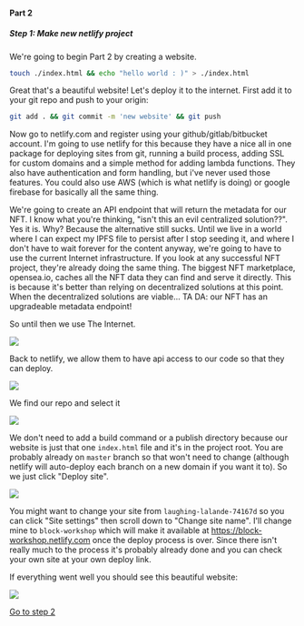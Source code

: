 
#### Part 2

##### Step 1: Make new netlify project

We're going to begin Part 2 by creating a website.

```bash
touch ./index.html && echo "hello world : )" > ./index.html
```

Great that's a beautiful website! Let's deploy it to the internet. First add it to your git repo and push to your origin:

```bash
git add . && git commit -m 'new website' && git push
```

Now go to netlify.com and register using your github/gitlab/bitbucket account. I'm going to use netlify for this because they have a nice all in one package for deploying sites from git, running a build process, adding SSL for custom domains and a simple method for adding lambda functions. They also have authentication and form handling, but i've never used those features. You could also use AWS (which is what netlify is doing) or google firebase for basically all the same thing.

We're going to create an API endpoint that will return the metadata for our NFT. I know what you're thinking, "isn't this an evil centralized solution??". Yes it is. Why? Because the alternative still sucks. Until we live in a world where I can expect my IPFS file to persist after I stop seeding it, and where I don't have to wait forever for the content anyway, we're going to have to use the current Internet infrastructure. If you look at any successful NFT project, they're already doing the same thing. The biggest NFT marketplace, opensea.io, caches all the NFT data they can find and serve it directly. This is because it's better than relying on decentralized solutions at this point. When the decentralized solutions are viable... TA DA: our NFT has an upgradeable metadata endpoint!

So until then we use The Internet.

![](https://www.dropbox.com/s/80bg2jgcss87bro/Screenshot%202018-12-13%2018.21.08.png?dl=1)

Back to netlify, we allow them to have api access to our code so that they can deploy.

![](https://www.dropbox.com/s/cuzf1hvikmof4ac/Screenshot%202018-12-13%2018.22.03.png?dl=1)

We find our repo and select it

![](https://www.dropbox.com/s/eb0e5d92h8wd7el/Screenshot%202018-12-13%2018.23.23.png?dl=1)

We don't need to add a build command or a publish directory because our website is just that one `index.html` file and it's in the project root. You are probably already on `master` branch so that won't need to change (although netlify will auto-deploy each branch on a new domain if you want it to). So we just click "Deploy site".

![](https://www.dropbox.com/s/ii4kiya1vwuuffa/Screenshot%202018-12-13%2018.25.14.png?dl=1)

You might want to change your site from `laughing-lalande-74167d` so you can click "Site settings" then scroll down to "Change site name". I'll change mine to `block-workshop` which will make it available at https://block-workshop.netlify.com once the deploy process is over. Since there isn't really much to the process it's probably already done and you can check your own site at your own deploy link.

If everything went well you should see this beautiful website:

![](https://www.dropbox.com/s/0hwnvr2a1c7imfg/Screenshot%202018-12-13%2018.29.16.png?dl=1)

[Go to step 2](2-2.md)